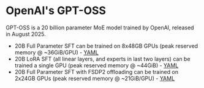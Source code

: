 # OpenAI's GPT-OSS

GPT-OSS is a 20 billion parameter MoE model trained by OpenAI, released in August 2025.

- 20B Full Parameter SFT can be trained on 8x48GB GPUs (peak reserved memory @ ~36GiB/GPU) - [YAML](./gpt-oss-20b-fft-fsdp2.yaml)
- 20B LoRA SFT (all linear layers, and experts in last two layers) can be trained a single GPU (peak reserved memory @ ~44GiB) - [YAML](./gpt-oss-20b-sft-lora-singlegpu.yaml)
- 20B Full Parameter SFT with FSDP2 offloading can be trained on 2x24GB GPUs (peak reserved memory @ ~21GiB/GPU) - [YAML](./gpt-oss-20b-fft-fsdp2-offload.yaml)
